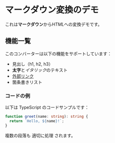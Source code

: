 # マークダウン変換のデモ

これは**マークダウン**から*HTML*への変換デモです。

## 機能一覧

このコンバーターは以下の機能をサポートしています：

- 見出し（h1, h2, h3）
- **太字**と*イタリック*のテキスト
- [外部リンク](https://example.com)
- 箇条書きリスト

### コードの例

以下は TypeScript のコードサンプルです：

```typescript
function greet(name: string): string {
  return `Hello, ${name}!`;
}
```

複数の段落も
適切に処理
されます。